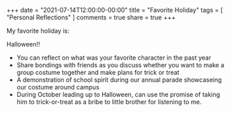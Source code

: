 +++
date = "2021-07-14T12:00:00-00:00"
title = "Favorite Holiday"
tags = [ "Personal Reflections" ]
comments = true
share = true
+++

My favorite holiday is:

Halloween!!

- You can reflect on what was your favorite character in the past year
- Share bondings with friends as you discuss whether you want to make a group costume together and make plans for trick or treat
- A demonstration of school spirit during our annual parade showcaseing our costume around campus
- During October leading up to Halloween, can use the promise of taking him to trick-or-treat as a bribe to little brother for listening to me.

